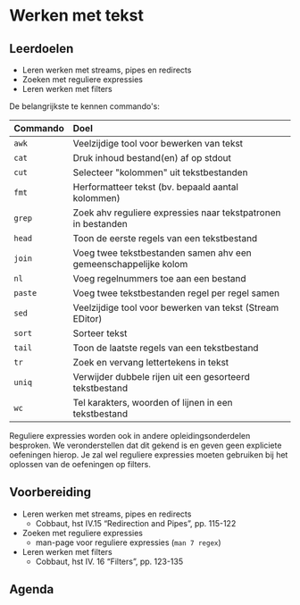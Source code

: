 # Werken met tekst

## Leerdoelen

- Leren werken met streams, pipes en redirects
- Zoeken met reguliere expressies
- Leren werken met filters

De belangrijkste te kennen commando's:

| Commando | Doel                                                            |
| :---     | :---                                                            |
| `awk`    | Veelzijdige tool voor bewerken van tekst                        |
| `cat`    | Druk inhoud bestand(en) af op stdout                            |
| `cut`    | Selecteer "kolommen" uit tekstbestanden                         |
| `fmt`    | Herformatteer tekst (bv. bepaald aantal kolommen)               |
| `grep`   | Zoek ahv reguliere expressies naar tekstpatronen in bestanden   |
| `head`   | Toon de eerste regels van een tekstbestand                      |
| `join`   | Voeg twee tekstbestanden samen ahv een gemeenschappelijke kolom |
| `nl`     | Voeg regelnummers toe aan een bestand                           |
| `paste`  | Voeg twee tekstbestanden regel per regel samen                  |
| `sed`    | Veelzijdige tool voor bewerken van tekst (Stream EDitor)        |
| `sort`   | Sorteer tekst                                                   |
| `tail`   | Toon de laatste regels van een tekstbestand                     |
| `tr`     | Zoek en vervang lettertekens in tekst                           |
| `uniq`   | Verwijder dubbele rijen uit een gesorteerd tekstbestand         |
| `wc`     | Tel karakters, woorden of lijnen in een tekstbestand            |

Reguliere expressies worden ook in andere opleidingsonderdelen besproken. We veronderstellen dat dit gekend is en geven geen expliciete oefeningen hierop. Je zal wel reguliere expressies moeten gebruiken bij het oplossen van de oefeningen op filters.

## Voorbereiding

- Leren werken met streams, pipes en redirects
    - Cobbaut, hst IV.15 “Redirection and Pipes”, pp. 115-122
- Zoeken met reguliere expressies
    - man-page voor reguliere expressies (`man 7 regex`)
- Leren werken met filters
    - Cobbaut, hst IV. 16 “Filters”, pp. 123-135

## Agenda


